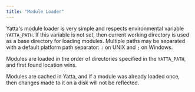 ```yaml
---
title: "Module Loader"
---
```


Yatta's module loader is very simple and respects environmental variable `YATTA_PATH`. If this variable is not set, then current working directory is used as a base directory for loading modules. Multiple paths may be separated with a default platform path separator: `:` on UNIX and `;` on Windows.

Modules are loaded in the order of directories specified in the `YATTA_PATH`, and first found location wins.

Modules are cached in Yatta, and if a module was already loaded once, then changes made to it on a disk will not be reflected.
